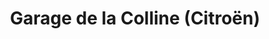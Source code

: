 ---
title: "Garage de la Colline (Citroën)"
url: /thurins/garage-de-la-colline-citroen/
shop: réparation de voitures
---